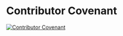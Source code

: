 # Contributor Covenant
[![Contributor Covenant](https://img.shields.io/badge/Contributor%20Covenant-2.1-4baaaa.svg)](https://github.com/trackasia/trackasia/blob/main/CODE_OF_CONDUCT.md)